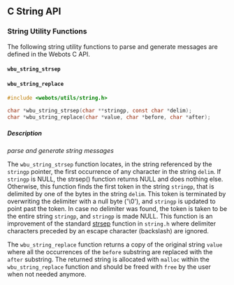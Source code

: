 ## C String API

### String Utility Functions

The following string utility functions to parse and generate messages are defined in the Webots C API.

#### `wbu_string_strsep`
#### `wbu_string_replace`

```c
#include <webots/utils/string.h>

char *wbu_string_strsep(char **stringp, const char *delim);
char *wbu_string_replace(char *value, char *before, char *after);
```

##### Description

*parse and generate string messages*

The `wbu_string_strsep` function locates, in the string referenced by the `stringp` pointer, the first occurrence of any character in the string `delim`.
If `stringp` is NULL, the strsep() function returns NULL and does nothing else.
Otherwise, this function finds the first token in the string `stringp`, that is delimited by one of the bytes in the string `delim`.
This token is terminated by overwriting the delimiter with a null byte ('\0'), and `stringp` is updated to point past the token.
In case no delimiter was found, the token is taken to be the entire string `stringp`, and `stringp` is made NULL.
This function is an improvement of the standard [strsep](https://man7.org/linux/man-pages/man3/strsep.3.html) function in `string.h` where delimiter characters preceded by an escape character (backslash) are ignored.

The `wbu_string_replace` function returns a copy of the original string `value` where all the occurrences of the `before` substring are replaced with the `after` substring.
The returned string is allocated with `malloc` within the `wbu_string_replace` function and should be freed with `free` by the user when not needed anymore.
